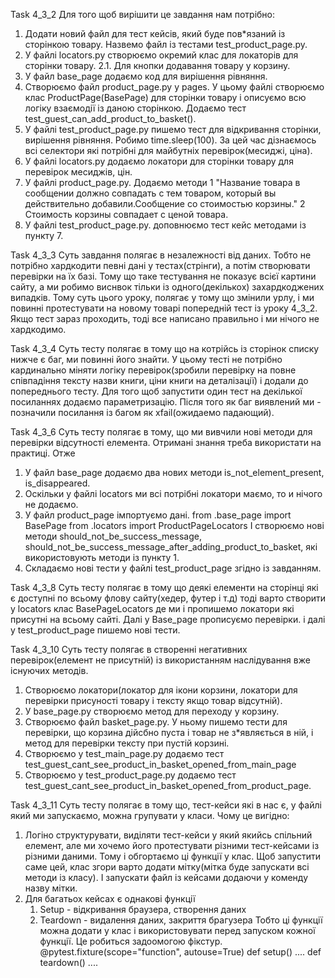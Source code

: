 ﻿Task 4_3_2 
Для того щоб вирішити це завдання нам потрібно:
1. Додати новий файл для тест кейсів, який буде пов*язаний із сторінкою товару. Назвемо файл із тестами test_product_page.py.
2. У файлі locators.py створюємо окремий клас для локаторів для сторінки товару.
   2.1. Для кнопки додавання товару у корзину.
3. У файл base_page додаємо код для вирішення рівняння.
4. Створюємо файл product_page.py у pages. У цьому файлі створюємо клас ProductPage(BasePage) для сторінки товару
   і описуємо всю логіку взаємодії із даною сторінкою. Додаємо тест test_guest_can_add_product_to_basket().
5. У файлі test_product_page.py пишемо тест для відкривання сторінки, вирішення рівняння. Робимо time.sleep(100). За цей час дізнаємось 
   всі селектори які потрібні для майбутніх перевірок(месиджі, ціна).
6. У файлі locators.py додаємо локатори для сторінки товару для перевірок месиджів, цін.
7. У файлі product_page.py. Додаємо методи
      1 "Название товара в сообщении должно совпадать с тем товаром, который вы действительно добавили.Сообщение со стоимостью корзины."
      2 Стоимость корзины совпадает с ценой товара.
8. У файлі test_product_page.py. доповнюємо тест кейс методами із пункту 7.

Task 4_3_3
Суть завдання полягає в незалежності від даних. Тобто не потрібно хардкодити певні дані у тестах(стрінги), а потім створювати перевірки на їх базі.
Тому що таке тестування не показує всієї картини сайту, а ми робимо виснвок тільки із одного(декількох) захардкоджених випадків.
Тому суть цього уроку, полягає у тому що змінили урлу, і ми повинні протестувати на новому товарі попередній тест із уроку 4_3_2. Якщо тест зараз 
проходить, тоді все написано правильно і ми нічого не хардкодимо.

Task 4_3_4
Суть тесту полягає в тому що на котрійсь із сторінок списку нижче є баг, ми повинні його знайти.
У цьому тесті не потрібно кардинально міняти логіку перевірок(зробили перевірку на повне співпадіння тексту назви книги, 
ціни книги на деталізації) і додали до попереднього тесту. 
Для того щоб запустити один тест на декілької посиланнях додаємо параметризацію.
Після того як баг виявлений ми - позначили посилання із багом як xfail(ожидаемо падающий).

Task 4_3_6
Суть тесту полягає в тому, що ми вивчили нові методи для перевірки відсутності елемента. Отримані знання треба використати на практиці.
Отже 
1. У файл base_page додаємо два нових методи is_not_element_present, is_disappeared. 
2. Оскільки у файлі locators ми всі потрібні локатори маємо, то и нічого не додаємо.
3. У файл product_page імпортуємо дані. 
	from .base_page import BasePage
	from .locators import ProductPageLocators
   І створюємо нові методи should_not_be_success_message, should_not_be_success_message_after_adding_product_to_basket, які використовують 
   методи із пункту 1.
4. Складаємо нові тести у файлі test_product_page згідно із завданням.


Task 4_3_8
Суть тесту полягає в тому що деякі елементи на сторінці які є доступні по всьому флову сайту(хедер, футер і т.д) тоді
варто створити у locators клас BasePageLocators де ми і пропишемо локатори які присутні на всьому сайті. Далі у Base_page
прописуємо перевірки. і далі у test_product_page пишемо нові тести. 

Task 4_3_10
Суть тесту полягає в створенні негативних перевірок(елемент не присутній) із використанням наслідування вже існуючих методів.
1. Створюємо локатори(локатор для ікони корзини, локатори для перевірки присуності товару і тексту якщо товар відсутній).
2. У base_page.py створюємо метод для переходу у корзину.
3. Створюємо файл basket_page.py. У ньому пишемо тести для перевірки, що корзина дійсбно пуста і товар не з*являється
   в  ній, і метод для перевірки тексту при пустій корзині.
4. Створюємо у test_main_page.py додаємо тест test_guest_cant_see_product_in_basket_opened_from_main_page
5. Створюємо у test_product_page.py додаємо тест test_guest_cant_see_product_in_basket_opened_from_product_page.


Task 4_3_11
Суть тесту полягає в тому що, тест-кейси які в нас є, у файлі який ми запускаємо, можна групувати у класи.
Чому це вигідно:
1. Логіно структурувати, виділяти тест-кейси у який якийсь спільний елемент, але ми хочемо його протестувати
   різними тест-кейсами із різними даними. Тому і обгортаємо ці функції у клас. Щоб запустити саме цей, клас
   згори варто додати мітку(мітка буде запускати всі методи із класу). І запускати файл із кейсами додаючи у коменду
   назву мітки.
2. Для багатьох кейсах є однакові функції
   1. Setup - відкривання браузера, створення даних
   2. Teardown - видалення даних, закриття брагузера 
Тобто ці функції можна додати у клас і використовувати перед запуском кожної функції. Це робиться задоомогою фікстур.
     @pytest.fixture(scope="function", autouse=True)
     def setup()
	....
     def teardown()
        ....


   
